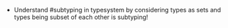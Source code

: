 - Understand #subtyping in typesystem by considering types as sets and types being subset of each other is subtyping!
